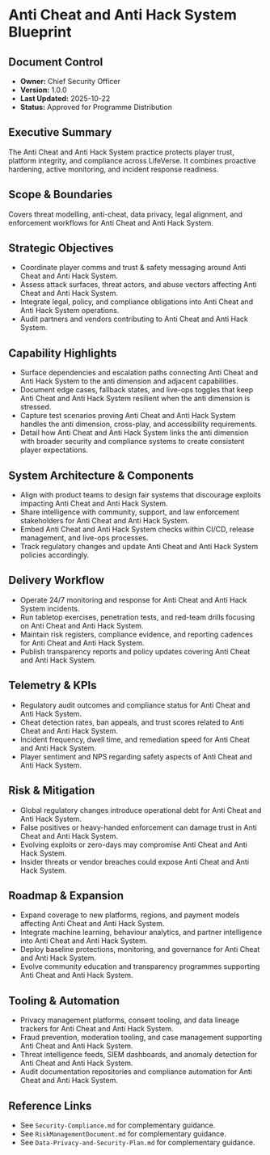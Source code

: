 # Anti Cheat and Anti Hack System Blueprint
## Document Control
- **Owner:** Chief Security Officer
- **Version:** 1.0.0
- **Last Updated:** 2025-10-22
- **Status:** Approved for Programme Distribution

## Executive Summary
The Anti Cheat and Anti Hack System practice protects player trust, platform integrity, and
compliance across LifeVerse. It combines proactive hardening, active monitoring, and incident
response readiness.

## Scope & Boundaries
Covers threat modelling, anti-cheat, data privacy, legal alignment, and enforcement workflows for
Anti Cheat and Anti Hack System.

## Strategic Objectives
- Coordinate player comms and trust & safety messaging around Anti Cheat and Anti Hack System.
- Assess attack surfaces, threat actors, and abuse vectors affecting Anti Cheat and Anti Hack System.
- Integrate legal, policy, and compliance obligations into Anti Cheat and Anti Hack System operations.
- Audit partners and vendors contributing to Anti Cheat and Anti Hack System.

## Capability Highlights
- Surface dependencies and escalation paths connecting Anti Cheat and Anti Hack System to the anti dimension and adjacent capabilities.
- Document edge cases, fallback states, and live-ops toggles that keep Anti Cheat and Anti Hack System resilient when the anti dimension is stressed.
- Capture test scenarios proving Anti Cheat and Anti Hack System handles the anti dimension, cross-play, and accessibility requirements.
- Detail how Anti Cheat and Anti Hack System links the anti dimension with broader security and compliance systems to create consistent player expectations.

## System Architecture & Components
- Align with product teams to design fair systems that discourage exploits impacting Anti Cheat and Anti Hack System.
- Share intelligence with community, support, and law enforcement stakeholders for Anti Cheat and Anti Hack System.
- Embed Anti Cheat and Anti Hack System checks within CI/CD, release management, and live-ops processes.
- Track regulatory changes and update Anti Cheat and Anti Hack System policies accordingly.

## Delivery Workflow
- Operate 24/7 monitoring and response for Anti Cheat and Anti Hack System incidents.
- Run tabletop exercises, penetration tests, and red-team drills focusing on Anti Cheat and Anti Hack System.
- Maintain risk registers, compliance evidence, and reporting cadences for Anti Cheat and Anti Hack System.
- Publish transparency reports and policy updates covering Anti Cheat and Anti Hack System.

## Telemetry & KPIs
- Regulatory audit outcomes and compliance status for Anti Cheat and Anti Hack System.
- Cheat detection rates, ban appeals, and trust scores related to Anti Cheat and Anti Hack System.
- Incident frequency, dwell time, and remediation speed for Anti Cheat and Anti Hack System.
- Player sentiment and NPS regarding safety aspects of Anti Cheat and Anti Hack System.

## Risk & Mitigation
- Global regulatory changes introduce operational debt for Anti Cheat and Anti Hack System.
- False positives or heavy-handed enforcement can damage trust in Anti Cheat and Anti Hack System.
- Evolving exploits or zero-days may compromise Anti Cheat and Anti Hack System.
- Insider threats or vendor breaches could expose Anti Cheat and Anti Hack System.

## Roadmap & Expansion
- Expand coverage to new platforms, regions, and payment models affecting Anti Cheat and Anti Hack System.
- Integrate machine learning, behaviour analytics, and partner intelligence into Anti Cheat and Anti Hack System.
- Deploy baseline protections, monitoring, and governance for Anti Cheat and Anti Hack System.
- Evolve community education and transparency programmes supporting Anti Cheat and Anti Hack System.

## Tooling & Automation
- Privacy management platforms, consent tooling, and data lineage trackers for Anti Cheat and Anti Hack System.
- Fraud prevention, moderation tooling, and case management supporting Anti Cheat and Anti Hack System.
- Threat intelligence feeds, SIEM dashboards, and anomaly detection for Anti Cheat and Anti Hack System.
- Audit documentation repositories and compliance automation for Anti Cheat and Anti Hack System.

## Reference Links
- See `Security-Compliance.md` for complementary guidance.
- See `RiskManagementDocument.md` for complementary guidance.
- See `Data-Privacy-and-Security-Plan.md` for complementary guidance.
